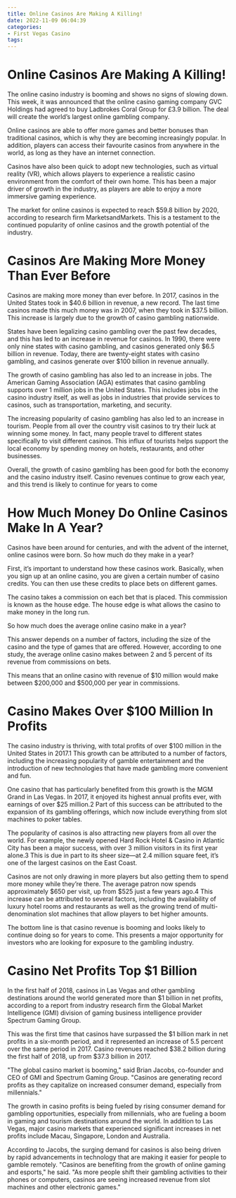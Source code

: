 ```yaml
---
title: Online Casinos Are Making A Killing!
date: 2022-11-09 06:04:39
categories:
- First Vegas Casino
tags:
---
```



#  Online Casinos Are Making A Killing!

The online casino industry is booming and shows no signs of slowing down. This week, it was announced that the online casino gaming company GVC Holdings had agreed to buy Ladbrokes Coral Group for £3.9 billion. The deal will create the world’s largest online gambling company.

Online casinos are able to offer more games and better bonuses than traditional casinos, which is why they are becoming increasingly popular. In addition, players can access their favourite casinos from anywhere in the world, as long as they have an internet connection.

Casinos have also been quick to adopt new technologies, such as virtual reality (VR), which allows players to experience a realistic casino environment from the comfort of their own home. This has been a major driver of growth in the industry, as players are able to enjoy a more immersive gaming experience.

The market for online casinos is expected to reach $59.8 billion by 2020, according to research firm MarketsandMarkets. This is a testament to the continued popularity of online casinos and the growth potential of the industry.

#  Casinos Are Making More Money Than Ever Before

Casinos are making more money than ever before. In 2017, casinos in the United States took in $40.6 billion in revenue, a new record. The last time casinos made this much money was in 2007, when they took in $37.5 billion. This increase is largely due to the growth of casino gambling nationwide.

States have been legalizing casino gambling over the past few decades, and this has led to an increase in revenue for casinos. In 1990, there were only nine states with casino gambling, and casinos generated only $6.5 billion in revenue. Today, there are twenty-eight states with casino gambling, and casinos generate over $100 billion in revenue annually.

The growth of casino gambling has also led to an increase in jobs. The American Gaming Association (AGA) estimates that casino gambling supports over 1 million jobs in the United States. This includes jobs in the casino industry itself, as well as jobs in industries that provide services to casinos, such as transportation, marketing, and security.

The increasing popularity of casino gambling has also led to an increase in tourism. People from all over the country visit casinos to try their luck at winning some money. In fact, many people travel to different states specifically to visit different casinos. This influx of tourists helps support the local economy by spending money on hotels, restaurants, and other businesses.

Overall, the growth of casino gambling has been good for both the economy and the casino industry itself. Casino revenues continue to grow each year, and this trend is likely to continue for years to come

#  How Much Money Do Online Casinos Make In A Year?

Casinos have been around for centuries, and with the advent of the internet, online casinos were born. So how much do they make in a year?

First, it’s important to understand how these casinos work. Basically, when you sign up at an online casino, you are given a certain number of casino credits. You can then use these credits to place bets on different games.

The casino takes a commission on each bet that is placed. This commission is known as the house edge. The house edge is what allows the casino to make money in the long run.

So how much does the average online casino make in a year?

This answer depends on a number of factors, including the size of the casino and the type of games that are offered. However, according to one study, the average online casino makes between 2 and 5 percent of its revenue from commissions on bets.

This means that an online casino with revenue of $10 million would make between $200,000 and $500,000 per year in commissions.

#  Casino Makes Over $100 Million In Profits

The casino industry is thriving, with total profits of over $100 million in the United States in 2017.1 This growth can be attributed to a number of factors, including the increasing popularity of gamble entertainment and the introduction of new technologies that have made gambling more convenient and fun.

One casino that has particularly benefited from this growth is the MGM Grand in Las Vegas. In 2017, it enjoyed its highest annual profits ever, with earnings of over $25 million.2 Part of this success can be attributed to the expansion of its gambling offerings, which now include everything from slot machines to poker tables.

The popularity of casinos is also attracting new players from all over the world. For example, the newly opened Hard Rock Hotel & Casino in Atlantic City has been a major success, with over 3 million visitors in its first year alone.3 This is due in part to its sheer size—at 2.4 million square feet, it’s one of the largest casinos on the East Coast.

Casinos are not only drawing in more players but also getting them to spend more money while they’re there. The average patron now spends approximately $650 per visit, up from $525 just a few years ago.4 This increase can be attributed to several factors, including the availability of luxury hotel rooms and restaurants as well as the growing trend of multi- denomination slot machines that allow players to bet higher amounts.

The bottom line is that casino revenue is booming and looks likely to continue doing so for years to come. This presents a major opportunity for investors who are looking for exposure to the gambling industry.

#  Casino Net Profits Top $1 Billion

In the first half of 2018, casinos in Las Vegas and other gambling destinations around the world generated more than $1 billion in net profits, according to a report from industry research firm
the Global Market Intelligence (GMI) division of gaming business intelligence provider Spectrum Gaming Group.

This was the first time that casinos have surpassed the $1 billion mark in net profits in a six-month period, and it represented an increase of 5.5 percent over the same period in 2017. Casino revenues reached $38.2 billion during the first half of 2018, up from $37.3 billion in 2017.

"The global casino market is booming," said Brian Jacobs, co-founder and CEO of GMI and Spectrum Gaming Group. "Casinos are generating record profits as they capitalize on increased consumer demand, especially from millennials."

The growth in casino profits is being fueled by rising consumer demand for gambling opportunities, especially from millennials, who are fueling a boom in gaming and tourism destinations around the world. In addition to Las Vegas, major casino markets that experienced significant increases in net profits include Macau, Singapore, London and Australia.

According to Jacobs, the surging demand for casinos is also being driven by rapid advancements in technology that are making it easier for people to gamble remotely. "Casinos are benefiting from the growth of online gaming and esports," he said. "As more people shift their gambling activities to their phones or computers, casinos are seeing increased revenue from slot machines and other electronic games."